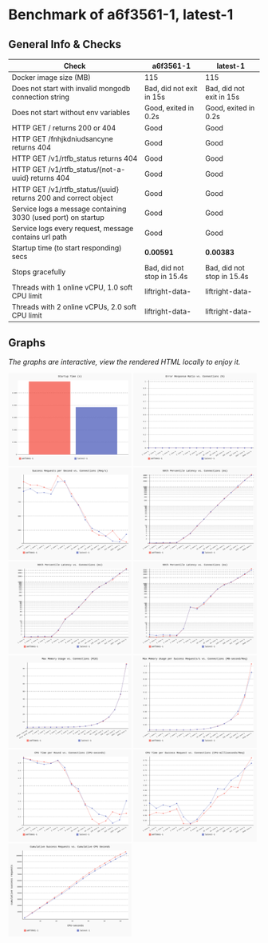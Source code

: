 # Benchmark of a6f3561-1, latest-1
## General Info & Checks
|Check|a6f3561-1|latest-1|
|---|---|---|
|Docker image size (MB)|115|115|
|Does not start with invalid mongodb connection string|Bad, did not exit in 15s|Bad, did not exit in 15s|
|Does not start without env variables|Good, exited in 0.2s|Good, exited in 0.2s|
|HTTP GET / returns 200 or 404|Good|Good|
|HTTP GET /fnhjkdniudsancyne returns 404|Good|Good|
|HTTP GET /v1/rtfb_status returns 404|Good|Good|
|HTTP GET /v1/rtfb_status/{not-a-uuid} returns 404|Good|Good|
|HTTP GET /v1/rtfb_status/{uuid} returns 200 and correct object|Good|Good|
|Service logs a message containing 3030 (used port) on startup|Good|Good|
|Service logs every request, message contains url path|Good|Good|
|Startup time (to start responding) secs|**0.00591**|**0.00383**|
|Stops gracefully|Bad, did not stop in 15.4s|Bad, did not stop in 15.4s|
|Threads with 1 online vCPU, 1.0 soft CPU limit|liftright-data-|liftright-data-|
|Threads with 2 online vCPUs, 2.0 soft CPU limit|liftright-data-|liftright-data-|
## Graphs
*The graphs are interactive, view the rendered HTML locally to enjoy it.*

<img type="image/svg+xml" src="bench-results.startup_time_figure.svg" alt="bench-results.startup_time_figure.svg" width="49%"/>
<img type="image/svg+xml" src="bench-results.errors_vs_connections_figure.svg" alt="bench-results.errors_vs_connections_figure.svg" width="49%"/>
<img type="image/svg+xml" src="bench-results.requests_vs_connections_figure.svg" alt="bench-results.requests_vs_connections_figure.svg" width="49%"/>
<img type="image/svg+xml" src="bench-results.latency_vs_connections_50_figure.svg" alt="bench-results.latency_vs_connections_50_figure.svg" width="49%"/>
<img type="image/svg+xml" src="bench-results.latency_vs_connections_90_figure.svg" alt="bench-results.latency_vs_connections_90_figure.svg" width="49%"/>
<img type="image/svg+xml" src="bench-results.latency_vs_connections_99_figure.svg" alt="bench-results.latency_vs_connections_99_figure.svg" width="49%"/>
<img type="image/svg+xml" src="bench-results.max_mem_usage_figure.svg" alt="bench-results.max_mem_usage_figure.svg" width="49%"/>
<img type="image/svg+xml" src="bench-results.max_mem_usage_per_requests_figure.svg" alt="bench-results.max_mem_usage_per_requests_figure.svg" width="49%"/>
<img type="image/svg+xml" src="bench-results.cpu_figure.svg" alt="bench-results.cpu_figure.svg" width="49%"/>
<img type="image/svg+xml" src="bench-results.cpu_per_request_figure.svg" alt="bench-results.cpu_per_request_figure.svg" width="49%"/>
<img type="image/svg+xml" src="bench-results.cpu_vs_requests_figure.svg" alt="bench-results.cpu_vs_requests_figure.svg" width="49%"/>

